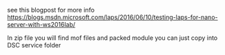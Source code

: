 see this blogpost for more info https://blogs.msdn.microsoft.com/laps/2016/06/10/testing-laps-for-nano-server-with-ws2016lab/

In zip file you will find mof files and packed module you can just copy into DSC service folder